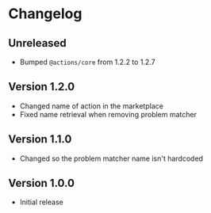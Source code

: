 # Changelog

## Unreleased

- Bumped `@actions/core` from 1.2.2 to 1.2.7

## Version 1.2.0

- Changed name of action in the marketplace
- Fixed name retrieval when removing problem matcher

## Version 1.1.0

- Changed so the problem matcher name isn't hardcoded

## Version 1.0.0

- Initial release

